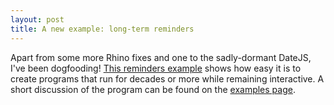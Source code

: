 ```yaml
---
layout: post
title: A new example: long-term reminders
---
```


Apart from some more Rhino fixes and one to the sadly-dormant DateJS, I've been dogfooding! [This reminders example](https://github.com/ianso/scriptus/blob/master/scripts/reminder.js) shows how easy it is to create programs that run for decades or more while remaining interactive. A short discussion of the program can be found on the [examples page](https://github.com/ianso/scriptus/blob/master/docs/examples.md).

